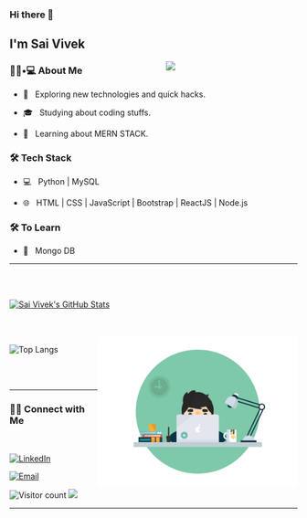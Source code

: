 ### Hi there 👋<h2> I'm Sai Vivek</h2>

<img align='right' src="https://media.giphy.com/media/M9gbBd9nbDrOTu1Mqx/giphy.gif" width="230">

<h3> 👨🏻•💻 About Me </h3>



- 🤔 &nbsp; Exploring new technologies and quick hacks.

- 🎓 &nbsp; Studying about coding stuffs.

- 🌱 &nbsp; Learning about MERN STACK.



<h3>🛠 Tech Stack</h3>



- 💻 &nbsp; Python | MySQL

- 🌐 &nbsp; HTML | CSS | JavaScript | Bootstrap | ReactJS | Node.js 

<!--

- 🛢 &nbsp; MySQL 

- 🔧 &nbsp; Git 

-->



<h3>🛠 To Learn</h3>

- 🔧 &nbsp; Mongo DB

<hr>



<br/><br/>

[![Sai Vivek's GitHub Stats](https://github-readme-stats.vercel.app/api?username=saivivek801&show_icons=true)](https://github.com/saivivek801)

<br/>

<br/>

<img src="https://github.com/nirala69/nirala69/blob/master/70804f7e25b11f29db904f2fa7b4cd9d.gif" width="350" align='right'>

![Top Langs](https://github-readme-stats.vercel.app/api/top-langs/?username=saivivek801&show_icons=true)

<br><br>



<hr>



<h3> 🤝🏻 Connect with Me </h3>

<br>



<p align="center">


<a href="https://www.linkedin.com/in/sai-vivek009/"><img alt="LinkedIn" src="https://img.shields.io/badge/LinkedIn-Sai%20Vivek-blue?style=flat-square&logo=linkedin"></a>

<a href="mailto:saivivek801@gmail.com"><img alt="Email" src="https://img.shields.io/badge/Email-saivivek801@gmail.com-blue?style=flat-square&logo=gmail"></a>

</p>





![Visitor count](https://visitor-badge.laobi.icu/badge?page_id=saivivek801.saivivek801)   <img src="https://media.giphy.com/media/dxn6fRlTIShoeBr69N/giphy.gif" width="30">





<hr>
